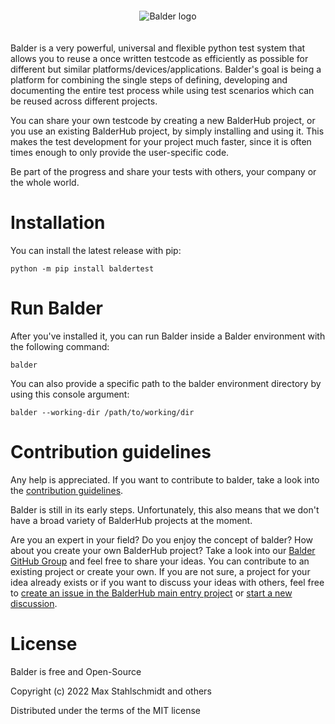 
<div align="center">
  <img style="margin: 20px;max-width: 68%" src="https://docs.balder.dev/en/latest/_static/balder_w_boarder.png" alt="Balder logo">
</div>

Balder is a very powerful, universal and flexible python test system that allows you to reuse a once written testcode as 
efficiently as possible for different but similar platforms/devices/applications. Balder's goal is
being a platform for combining the single steps of defining, developing and documenting the entire test 
process while using test scenarios which can be reused across different projects.

You can share your own testcode by creating a new BalderHub project, or you use an existing BalderHub project, by simply 
installing and using it. This makes the test development for your project much faster, since it is often times enough to 
only provide the user-specific code.

Be part of the progress and share your tests with others, your company or the whole world.


# Installation

You can install the latest release with pip:

```
python -m pip install baldertest
```

# Run Balder

After you've installed it, you can run Balder inside a Balder environment with the following command:

```
balder
```

You can also provide a specific path to the balder environment directory by using this console argument:

```
balder --working-dir /path/to/working/dir
```

# Contribution guidelines

Any help is appreciated. If you want to contribute to balder, take a look into the 
[contribution guidelines](https://github.com/balder-dev/balder/blob/main/CONTRIBUTING.md).

Balder is still in its early steps. Unfortunately, this also means that we don't have a broad variety of BalderHub 
projects at the moment.

Are you an expert in your field? Do you enjoy the concept of balder? How about you create your own
BalderHub project? Take a look into our [Balder GitHub Group](https://github.com/balder-dev) and feel free to share 
your ideas. You can contribute to an existing project or create your own. If you are not sure, a project for your idea 
already exists or if you want to discuss your ideas with others, feel free to
[create an issue in the BalderHub main entry project](https://github.com/balder-dev/hub.balder.dev/issues) or
[start a new discussion](https://github.com/balder-dev/hub.balder.dev/discussions).

# License

Balder is free and Open-Source

Copyright (c) 2022 Max Stahlschmidt and others

Distributed under the terms of the MIT license